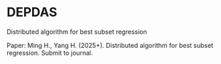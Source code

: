 # DEPDAS
Distributed algorithm for best subset regression

Paper: Ming H., Yang H. (2025+). Distributed algorithm for best subset regression. Submit to journal.
